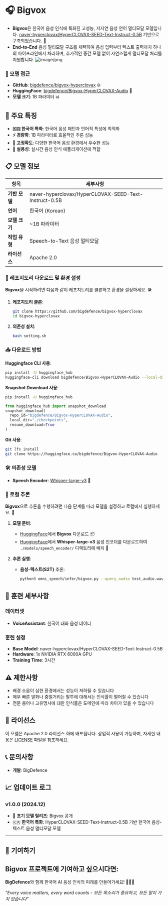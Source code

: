 # 🎧 Bigvox

- **Bigvox**은 한국어 음성 인식에 특화된 고성능, 저지연 음성 언어 멀티모달 모델입니다. [naver-hyperclovax/HyperCLOVAX-SEED-Text-Instruct-0.5B](https://huggingface.co/naver-hyperclovax/HyperCLOVAX-SEED-Text-Instruct-0.5B) 기반으로 구축되었습니다. 🚀
- **End-to-End** 음성 멀티모달 구조를 채택하여 음성 입력부터 텍스트 출력까지 하나의 파이프라인에서 처리하며, 추가적인 중간 모델 없이 자연스럽게 멀티모달 처리를 지원합니다.
![image/png](https://cdn-uploads.huggingface.co/production/uploads/653494138bde2fae198fe89e/NwonFS__hErgVy0p2Weu4.png)

### 📂 모델 접근
- **GitHub**: [bigdefence/bigvox-hyperclovax](https://github.com/bigdefence/bigvox-hyperclovax) 🌐
- **HuggingFace**: [bigdefence/Bigvox-HyperCLOVAX-Audio](https://huggingface.co/bigdefence/Bigvox-HyperCLOVAX-Audio) 🤗
- **모델 크기**: 1B 파라미터 📊

## 🌟 주요 특징

- **🇰🇷 한국어 특화**: 한국어 음성 패턴과 언어적 특성에 최적화
- **⚡ 경량화**: 1B 파라미터로 효율적인 추론 성능
- **🎯 고정확도**: 다양한 한국어 음성 환경에서 우수한 성능
- **🔧 실용성**: 실시간 음성 인식 애플리케이션에 적합

## 📋 모델 정보

| 항목 | 세부사항 |
|------|----------|
| **기반 모델** | naver-hyperclovax/HyperCLOVAX-SEED-Text-Instruct-0.5B |
| **언어** | 한국어 (Korean) |
| **모델 크기** | ~1B 파라미터 |
| **작업 유형** | Speech-to-Text 음성 멀티모달 |
| **라이선스** | Apache 2.0 |

### 🔧 레포지토리 다운로드 및 환경 설정

**Bigvox**을 시작하려면 다음과 같이 레포지토리를 클론하고 환경을 설정하세요. 🛠️

1. **레포지토리 클론**:
   ```bash
   git clone https://github.com/bigdefence/bigvox-hyperclovax
   cd bigvox-hyperclovax
   ```

2. **의존성 설치**:
   ```bash
   bash setting.sh
   ```

### 📥 다운로드 방법

**Huggingface CLI 사용**:
```bash
pip install -U huggingface_hub
huggingface-cli download bigdefence/Bigvox-HyperCLOVAX-Audio --local-dir ./checkpoints
```

**Snapshot Download 사용**:
```bash
pip install -U huggingface_hub
```
```python
from huggingface_hub import snapshot_download
snapshot_download(
  repo_id="bigdefence/Bigvox-HyperCLOVAX-Audio",
  local_dir="./checkpoints",
  resume_download=True
)
```

**Git 사용**:
```bash
git lfs install
git clone https://huggingface.co/bigdefence/Bigvox-HyperCLOVAX-Audio
```

### 🛠️ 의존성 모델
- **Speech Encoder**: [Whisper-large-v3](https://huggingface.co/openai/whisper-large-v3) 🎤

### 🔄 로컬 추론

**Bigvox**으로 추론을 수행하려면 다음 단계를 따라 모델을 설정하고 로컬에서 실행하세요. 📡

1. **모델 준비**:
   - [HuggingFace](https://huggingface.co/bigdefence/Bigvox-HyperCLOVAX-Audio)에서 **Bigvox** 다운로드 📦
   - [HuggingFace](https://huggingface.co/openai/whisper-large-v3)에서 **Whisper-large-v3** 음성 인코더를 다운로드하여 `./models/speech_encoder/` 디렉토리에 배치 🎤

2. **추론 실행**:
   - **음성-텍스트(S2T)** 추론:
     ```bash
     python3 omni_speech/infer/bigvox.py --query_audio test_audio.wav
     ```

## 🔧 훈련 세부사항

### 데이터셋
- **VoiceAssistant**: 한국어 대화 음성 데이터

### 훈련 설정
- **Base Model**: naver-hyperclovax/HyperCLOVAX-SEED-Text-Instruct-0.5B
- **Hardware**: 1x NVIDIA RTX 6000A GPU
- **Training Time**: 3시간

## ⚠️ 제한사항

- 배경 소음이 심한 환경에서는 성능이 저하될 수 있습니다
- 매우 빠른 발화나 중얼거리는 말투에 대해서는 인식률이 떨어질 수 있습니다
- 전문 용어나 고유명사에 대한 인식률은 도메인에 따라 차이가 있을 수 있습니다

## 📜 라이선스

이 모델은 Apache 2.0 라이선스 하에 배포됩니다. 상업적 사용이 가능하며, 자세한 내용은 [LICENSE](LICENSE) 파일을 참조하세요.


## 📞 문의사항

- **개발**: BigDefence

## 📈 업데이트 로그

### v1.0.0 (2024.12)
- 🎉 **초기 모델 릴리즈**: Bigvox 공개
- 🇰🇷 **한국어 특화**: HyperCLOVAX-SEED-Text-Instruct-0.5B 기반 한국어 음성-텍스트 음성 멀티모달 모델
---

## 🤝 기여하기

**Bigvox** 프로젝트에 기여하고 싶으시다면:
---

**BigDefence**와 함께 한국어 AI 음성 인식의 미래를 만들어가세요! 🚀🇰🇷

*"Every voice matters, every word counts - 모든 목소리가 중요하고, 모든 말이 가치 있습니다"*
